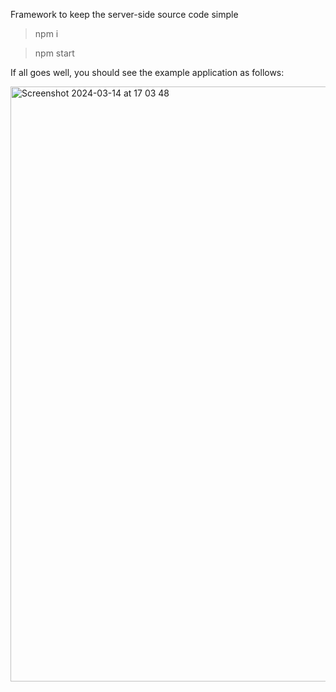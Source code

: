 Framework to keep the server-side source code simple

> npm i

> npm start

If all goes well, you should see the example application as follows:

<img width="952" alt="Screenshot 2024-03-14 at 17 03 48" src="https://github.com/owl-technologies/kiss-framework/assets/64410585/858ec190-8346-4bb9-bd69-3730a405e054">
